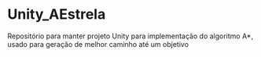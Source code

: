# Unity_AEstrela
Repositório para manter projeto Unity para implementação do algoritmo A*, usado para geração de melhor caminho até um objetivo
